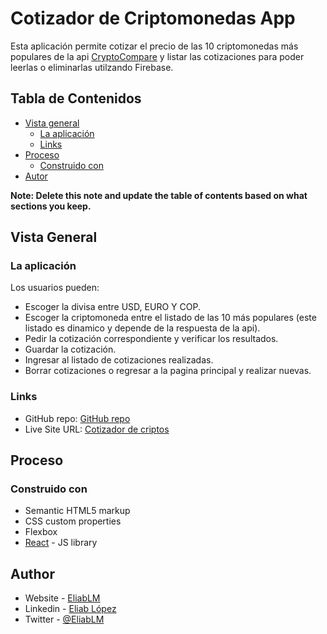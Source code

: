 # Cotizador de Criptomonedas App

Esta aplicación permite cotizar el precio de las 10 criptomonedas más populares de la api [CryptoCompare](https://min-api.cryptocompare.com/) y listar las cotizaciones para poder leerlas o eliminarlas utilzando Firebase.

## Tabla de Contenidos

- [Vista general](#vista-general)
  - [La aplicación](#la-aplicación)
  - [Links](#links)
- [Proceso](#proceso)
  - [Construido con](#construido-con)
- [Autor](#author)

**Note: Delete this note and update the table of contents based on what sections you keep.**

## Vista General

### La aplicación

Los usuarios pueden:

- Escoger la divisa entre USD, EURO Y COP.
- Escoger la criptomoneda entre el listado de las 10 más populares (este listado es dinamico y depende de la respuesta de la api).
- Pedir la cotización correspondiente y verificar los resultados.
- Guardar la cotización.
- Ingresar al listado de cotizaciones realizadas.
- Borrar cotizaciones o regresar a la pagina principal y realizar nuevas.

### Links

- GitHub repo: [GitHub repo](https://github.com/EliabLM/cotizador-criptomonedas)
- Live Site URL: [Cotizador de criptos](https://your-live-site-url.com)

## Proceso

### Construido con

- Semantic HTML5 markup
- CSS custom properties
- Flexbox
- [React](https://reactjs.org/) - JS library

## Author

- Website - [EliabLM](https://github.com/EliabLM)
- Linkedin - [Eliab López](https://www.linkedin.com/in/eliablopez/)
- Twitter - [@EliabLM](https://twitter.com/EliabLM)
